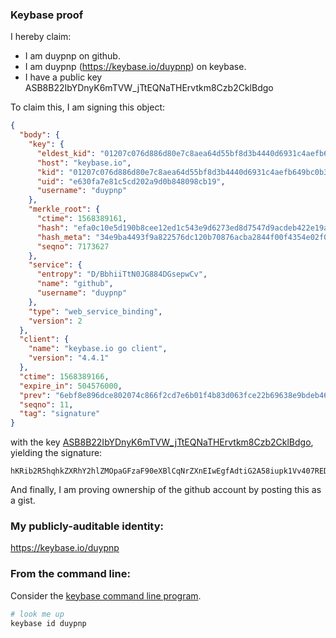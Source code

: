 ### Keybase proof

I hereby claim:

  * I am duypnp on github.
  * I am duypnp (https://keybase.io/duypnp) on keybase.
  * I have a public key ASB8B22IbYDnyK6mTVW_jTtEQNaTHErvtkm8Czb2CklBdgo

To claim this, I am signing this object:

```json
{
  "body": {
    "key": {
      "eldest_kid": "01207c076d886d80e7c8aea64d55bf8d3b4440d6931c4aefb649bc0b36f60a4941760a",
      "host": "keybase.io",
      "kid": "01207c076d886d80e7c8aea64d55bf8d3b4440d6931c4aefb649bc0b36f60a4941760a",
      "uid": "e630fa7e81c5cd202a9d0b848098cb19",
      "username": "duypnp"
    },
    "merkle_root": {
      "ctime": 1568389161,
      "hash": "efa0c10e5d190b8cee12ed1c543e9d6273ed8d7547d9acdeb422e19ab005fe3ce0016fc7316d994f688082d09c092276e6a2c8fb79ee2546d8150d0455b2a43c",
      "hash_meta": "34e9ba4493f9a822576dc120b70876acba2844f00f4354e02f04d0ce8093b2ec",
      "seqno": 7173627
    },
    "service": {
      "entropy": "D/BbhiiTtN0JG884DGsepwCv",
      "name": "github",
      "username": "duypnp"
    },
    "type": "web_service_binding",
    "version": 2
  },
  "client": {
    "name": "keybase.io go client",
    "version": "4.4.1"
  },
  "ctime": 1568389166,
  "expire_in": 504576000,
  "prev": "6ebf8e896dce802074c866f2cd7e6b01f4b83d063fce22b69638e9bdeb462840",
  "seqno": 11,
  "tag": "signature"
}
```

with the key [ASB8B22IbYDnyK6mTVW_jTtEQNaTHErvtkm8Czb2CklBdgo](https://keybase.io/duypnp), yielding the signature:

```
hKRib2R5hqhkZXRhY2hlZMOpaGFzaF90eXBlCqNrZXnEIwEgfAdtiG2A58iupk1Vv407REDWkxxK77ZJvAs29gpJQXYKp3BheWxvYWTESpcCC8Qgbr+OiW3OgCB0yGbyzX5rAfS4PQY/ziK2ljjpvetGKEDEICT/gUVJpSeRyNRqM7e2/ormDT0HZ9HkwExjEKLiL2omAgHCo3NpZ8RACFtSs/PlGk0ASErBreFYKDQxmrWbUOAeYNg74S81qBxUUDrJdgGJ/9dhCPC7RKf/gajcm5st8qwkO4Ipcb1VCqhzaWdfdHlwZSCkaGFzaIKkdHlwZQildmFsdWXEIGwFSGPPTwg7t09657ejYRJ78fDa9jzXzosaa67GCT0Ho3RhZ80CAqd2ZXJzaW9uAQ==

```

And finally, I am proving ownership of the github account by posting this as a gist.

### My publicly-auditable identity:

https://keybase.io/duypnp

### From the command line:

Consider the [keybase command line program](https://keybase.io/download).

```bash
# look me up
keybase id duypnp
```
